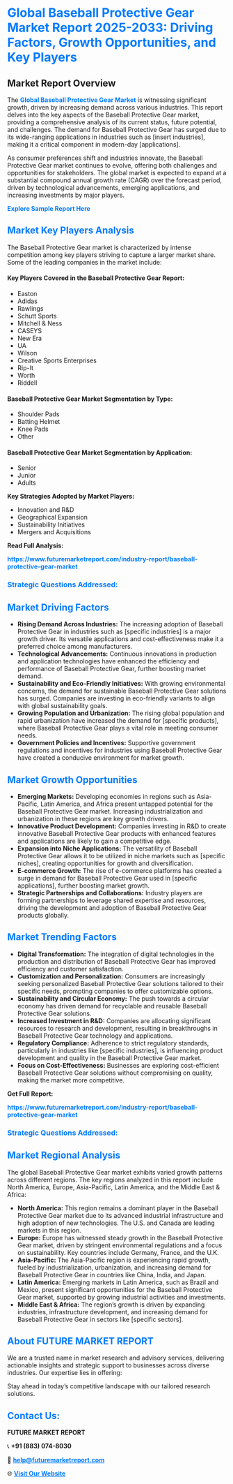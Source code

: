 <h1 style="color: #007BFF;">Global Baseball Protective Gear Market Report 2025-2033: Driving Factors, Growth Opportunities, and Key Players</h1>

<section id="overview">
<h2>Market Report Overview</h2>
<p>The <a href="https://www.futuremarketreport.com/industry-report/baseball-protective-gear-market" style="color: #007BFF; text-decoration: none;"><strong>Global Baseball Protective Gear Market</strong></a> is witnessing significant growth, driven by increasing demand across various industries. This report delves into the key aspects of the Baseball Protective Gear market, providing a comprehensive analysis of its current status, future potential, and challenges. The demand for Baseball Protective Gear has surged due to its wide-ranging applications in industries such as [insert industries], making it a critical component in modern-day [applications].</p>
<p>As consumer preferences shift and industries innovate, the Baseball Protective Gear market continues to evolve, offering both challenges and opportunities for stakeholders. The global market is expected to expand at a substantial compound annual growth rate (CAGR) over the forecast period, driven by technological advancements, emerging applications, and increasing investments by major players.</p>
</section>

<section id="overview">
<p><a href="https://www.futuremarketreport.com/request-sample/reportId=44202" style="color: #007BFF; text-decoration: none;"><strong>Explore Sample Report Here</strong></a></p>
</section>

<section id="key-players">
<h2 style="color: #007BFF;">Market Key Players Analysis</h2>
<p>The Baseball Protective Gear market is characterized by intense competition among key players striving to capture a larger market share. Some of the leading companies in the market include:</p>
<h4>Key Players Covered in the Baseball Protective Gear Report:</h4>
<ul><li>Easton</li><li>Adidas</li><li>Rawlings</li><li>Schutt Sports</li><li>Mitchell &amp; Ness</li><li>CASEYS</li><li>New Era</li><li>UA</li><li>Wilson</li><li>Creative Sports Enterprises</li><li>Rip-It</li><li>Worth</li><li>Riddell</li></ul>
<h4>Baseball Protective Gear Market Segmentation by Type:</h4>
<ul><li>Shoulder Pads</li><li>Batting Helmet</li><li>Knee Pads</li><li>Other</li></ul>

<h4>Baseball Protective Gear Market Segmentation by Application:</h4>
<ul><li>Senior</li><li>Junior</li><li>Adults</li></ul>
<p><strong>Key Strategies Adopted by Market Players:</strong></p>
<ul>
<li>Innovation and R&D</li>
<li>Geographical Expansion</li>
<li>Sustainability Initiatives</li>
<li>Mergers and Acquisitions</li>
</ul>
</section>

<section>
<p><strong>Read Full Analysis: </strong></p><a href="https://www.futuremarketreport.com/industry-report/baseball-protective-gear-market" style="color: #007BFF; text-decoration: none;"><strong>https://www.futuremarketreport.com/industry-report/baseball-protective-gear-market</strong></a>
<h3 style="color: #007BFF;">Strategic Questions Addressed:</h3>
</section>

<section id="driving-factors">
<h2 style="color: #007BFF;">Market Driving Factors</h2>
<ul>
<li><strong>Rising Demand Across Industries:</strong> The increasing adoption of Baseball Protective Gear in industries such as [specific industries] is a major growth driver. Its versatile applications and cost-effectiveness make it a preferred choice among manufacturers.</li>
<li><strong>Technological Advancements:</strong> Continuous innovations in production and application technologies have enhanced the efficiency and performance of Baseball Protective Gear, further boosting market demand.</li>
<li><strong>Sustainability and Eco-Friendly Initiatives:</strong> With growing environmental concerns, the demand for sustainable Baseball Protective Gear solutions has surged. Companies are investing in eco-friendly variants to align with global sustainability goals.</li>
<li><strong>Growing Population and Urbanization:</strong> The rising global population and rapid urbanization have increased the demand for [specific products], where Baseball Protective Gear plays a vital role in meeting consumer needs.</li>
<li><strong>Government Policies and Incentives:</strong> Supportive government regulations and incentives for industries using Baseball Protective Gear have created a conducive environment for market growth.</li>
</ul>
</section>

<section id="growth-opportunities">
<h2 style="color: #007BFF;">Market Growth Opportunities</h2>
<ul>
<li><strong>Emerging Markets:</strong> Developing economies in regions such as Asia-Pacific, Latin America, and Africa present untapped potential for the Baseball Protective Gear market. Increasing industrialization and urbanization in these regions are key growth drivers.</li>
<li><strong>Innovative Product Development:</strong> Companies investing in R&D to create innovative Baseball Protective Gear products with enhanced features and applications are likely to gain a competitive edge.</li>
<li><strong>Expansion into Niche Applications:</strong> The versatility of Baseball Protective Gear allows it to be utilized in niche markets such as [specific niches], creating opportunities for growth and diversification.</li>
<li><strong>E-commerce Growth:</strong> The rise of e-commerce platforms has created a surge in demand for Baseball Protective Gear used in [specific applications], further boosting market growth.</li>
<li><strong>Strategic Partnerships and Collaborations:</strong> Industry players are forming partnerships to leverage shared expertise and resources, driving the development and adoption of Baseball Protective Gear products globally.</li>
</ul>
</section>

<section id="trending-factors">
<h2 style="color: #007BFF;">Market Trending Factors</h2>
<ul>
<li><strong>Digital Transformation:</strong> The integration of digital technologies in the production and distribution of Baseball Protective Gear has improved efficiency and customer satisfaction.</li>
<li><strong>Customization and Personalization:</strong> Consumers are increasingly seeking personalized Baseball Protective Gear solutions tailored to their specific needs, prompting companies to offer customizable options.</li>
<li><strong>Sustainability and Circular Economy:</strong> The push towards a circular economy has driven demand for recyclable and reusable Baseball Protective Gear solutions.</li>
<li><strong>Increased Investment in R&D:</strong> Companies are allocating significant resources to research and development, resulting in breakthroughs in Baseball Protective Gear technology and applications.</li>
<li><strong>Regulatory Compliance:</strong> Adherence to strict regulatory standards, particularly in industries like [specific industries], is influencing product development and quality in the Baseball Protective Gear market.</li>
<li><strong>Focus on Cost-Effectiveness:</strong> Businesses are exploring cost-efficient Baseball Protective Gear solutions without compromising on quality, making the market more competitive.</li>
</ul>
</section>

<section>
<p><strong>Get Full Report: </strong></p><a href="https://www.futuremarketreport.com/industry-report/baseball-protective-gear-market" style="color: #007BFF; text-decoration: none;"><strong>https://www.futuremarketreport.com/industry-report/baseball-protective-gear-market</strong></a>
<h3 style="color: #007BFF;">Strategic Questions Addressed:</h3>
</section>


<section id="regional-analysis">
<h2 style="color: #007BFF;">Market Regional Analysis</h2>
<p>The global Baseball Protective Gear market exhibits varied growth patterns across different regions. The key regions analyzed in this report include North America, Europe, Asia-Pacific, Latin America, and the Middle East & Africa:</p>
<ul>
<li><strong>North America:</strong> This region remains a dominant player in the Baseball Protective Gear market due to its advanced industrial infrastructure and high adoption of new technologies. The U.S. and Canada are leading markets in this region.</li>
<li><strong>Europe:</strong> Europe has witnessed steady growth in the Baseball Protective Gear market, driven by stringent environmental regulations and a focus on sustainability. Key countries include Germany, France, and the U.K.</li>
<li><strong>Asia-Pacific:</strong> The Asia-Pacific region is experiencing rapid growth, fueled by industrialization, urbanization, and increasing demand for Baseball Protective Gear in countries like China, India, and Japan.</li>
<li><strong>Latin America:</strong> Emerging markets in Latin America, such as Brazil and Mexico, present significant opportunities for the Baseball Protective Gear market, supported by growing industrial activities and investments.</li>
<li><strong>Middle East & Africa:</strong> The region’s growth is driven by expanding industries, infrastructure development, and increasing demand for Baseball Protective Gear in sectors like [specific sectors].</li>
</ul>
</section>

<footer>
<h2 style="color: #007BFF;">About FUTURE MARKET REPORT</h2>
<p>We are a trusted name in market research and advisory services, delivering actionable insights and strategic support to businesses across diverse industries. Our expertise lies in offering:</p>

<p>Stay ahead in today’s competitive landscape with our tailored research solutions.</p>

<h2 style="color: #007BFF;">Contact Us:</h2>
<p><strong>FUTURE MARKET REPORT</strong></p>
<p>📞 <strong>+91 (883) 074-8030</strong></p>
<p>📧 <strong><a href="mailto:help@futuremarketreport.com" style="color: #007BFF;">help@futuremarketreport.com</a></strong></p>
<p>🌐 <strong><a href="https://www.futuremarketreport.com/" style="color: #007BFF;">Visit Our Website</a></strong></p>
</footer>